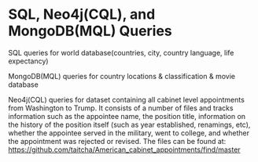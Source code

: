 # SQL, Neo4j(CQL), and MongoDB(MQL) Queries

SQL queries for world database(countries, city, country language, life expectancy)


MongoDB(MQL) queries for country locations & classification & movie database


Neo4j(CQL) queries for dataset containing all cabinet level appointments from Washington to 
Trump. It consists of a number of files and tracks information such as the appointee 
name, the position title, information on the history of the position itself (such as year 
established, renamings, etc), whether the appointee served in the military, went to 
college, and whether the appointment was rejected or revised. The files can be 
found at: https://github.com/taitcha/American_cabinet_appointments/find/master
